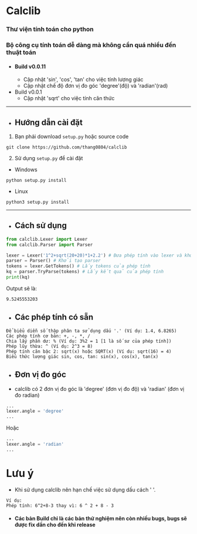# Calclib
### Thư viện tính toán cho python
### Bộ công cụ tính toán dễ dàng mà không cần quá nhiều đến thuật toán
* #### Build v0.0.11
  * Cập nhật 'sin', 'cos', 'tan' cho việc tính lượng giác
  * Cập nhật chế độ đơn vị đo góc 'degree'(độ) và 'radian'(rad)
* Build v0.0.1
  * Cập nhật 'sqrt' cho việc tính căn thức
***
* ## Hướng dẫn cài đặt
1. Bạn phải download `setup.py` hoặc source code
```
git clone https://github.com/thang0804/calclib
```
2. Sử dụng `setup.py` để cài đặt
* Windows
```
python setup.py install
```
* Linux
```
python3 setup.py install
```

***
* ## Cách sử dụng
```python
from calclib.Lexer import Lexer
from calclib.Parser import Parser

lexer = Lexer('1^2+sqrt(20+20)*1+2.2') # Đưa phép tính vào lexer và khởi tạo lexer
parser = Parser() # Khởi tạo parser
tokens = lexer.GetTokens() # Lấy tokens của phép tính
kq = parser.TryParse(tokens) # Lấy kết quả của phép tính
print(kq)
```
Output sẽ là:
```
9.5245553203
```
* ## Các phép tính có sẵn
```
Để biểu diễn số thập phân ta sử dụng dấu '.' (Ví dụ: 1.4, 6.8265)
Các phép tính cơ bản: +, -, *, /
Chia lấy phần dư: % (Ví dụ: 3%2 = 1 [1 là số sư của phép tính])
Phép lũy thừa: ^ (Ví dụ: 2^3 = 8)
Phép tính căn bậc 2: sqrt(x) hoặc SQRT(x) (Ví dụ: sqrt(16) = 4)
Biểu thức lượng giác sin, cos, tan: sin(x), cos(x), tan(x)
```

* ## Đơn vị đo góc
* calclib có 2 đơn vị đo góc là 'degree' (đơn vị đo độ) và 'radian' (đơn vị đo radian)
```python
...
lexer.angle = 'degree'
...
```
Hoặc
```python
...
lexer.angle = 'radian'
...
```

# Lưu ý
* Khi sử dụng calclib nên hạn chế việc sử dụng dấu cách ' '.
```
Ví dụ:
Phép tính: 6^2+8-3 thay vì: 6 ^ 2 + 8 - 3
```
* #### Các bản Build chỉ là các bản thử nghiệm nên còn nhiều bugs, bugs sẽ được fix dần cho đến khi release
